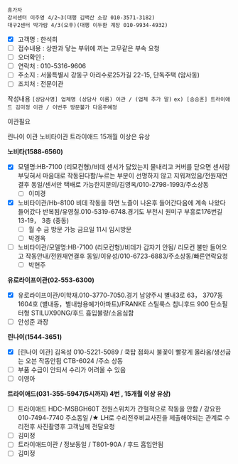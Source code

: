 ```
휴가자
강서센터 이주영 4/2~3(대행 김백산 소장 010-3571-3182)
대구2센터 박가람 4/3(오후)(대행 이두환 계장 010-9934-4932)
```

- [x] 고객명 : 한석희
- [ ] 접수내용 : 상판과 닿는 부위에 끼는 고무같은 부속 요청
- [ ] 오더확인 : 
- [ ] 연락처 : 010-5316-9606
- [ ] 주소지 : 서울특별시 강동구 아리수로25가길 22-15, 단독주택 (암사동)
- [ ] 조치처 : 전문이관

작성내용
`[상담사명] 업체명 (상담사 이름) 이관 / (업체 추가 말)`
`ex) [송승훈] 트라이애드 김미정 이관 / 이번주 방문불가 다음주예정`


이관필요 

린나이 이관
노비타이관
트라이애드 15개월 이상은 유상

**노비타(1588-6560)**
- [x] 모델명:HB-7100 (리모컨형)/비데 센서가 닳았는지 물내리고 커버를 닫으면 센서랑 부딪혀서 마음대로 작동된다함/누르는 부분이 선명하지 않고 지워져있음/전원재연결후 동일/센서만 택배로 가능한지문의/김영옥/010-2798-1993/주소상동
  - [ ] 이미경
- [x] 노비타이관/Hb-8100 비데 작동을 하면 노즐이 나온후 들어간다음에 계속 나왔다 들어갔다 반복됨/유영칠.010-5319-6748.경기도 부천시 원미구 부흥로176번길13-19， 3층 (중동)
  - [ ] 월 수 금 방문 가능 금요일 11시 임시방문
  - [ ] 박경옥
- [ ] 노비타이관/모델명:HB-7100 (리모컨형)/비데가 갑자기 안됨/ 리모컨 불만 들어오고 작동안내/전원재연결후 동일/이유성/010-6723-6883/주소상동/빠른연락요청
  - [ ] 박현주

**유로라이프이관(02-553-6300)**
- [x] 유로라이프이관/이학재.010-3770-7050.경기 남양주시 별내3로 63， 3707동 1604호 (별내동，별내쌍용예가아파트)/FRANKE 스틸룩스 침니후드 900 탄소필터형 STILUX90NG/후드 흡입불량/소음심함
- [ ] 안성준 과장

**린나이(1544-3651)**
- [x] [린나이 이관] 김옥성 010-5221-5089 / 쿡탑 점화시 불꽃이 빨갛게 올라옴/생선굽는 오븐 작동안됨 CTB-6024 /주소 상동
- [ ] 부품 수급이 안되서 수리가 어려울 수 있음
- [ ] 이영아

**트라이애드(031-355-5947(5시까지) 4번 , 15개월 이상 유상)**
- [ ] 트라이애드 HDC-MSBGH60T  전원스위치가 간헐적으로 작동을 안함 / 강요한 010-7494-7740 주소동일 /★ LH로 수리전후비교사진을 제출해야되는 관계로 수리전후 사진촬영후 고객님께 전달요청
- [ ] 김미정
- [ ] 트라이애드이관 /  정보동일 / T801-90A / 후드 흡입안됨
- [ ] 김미정
